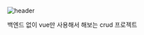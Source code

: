 ![header](https://capsule-render.vercel.app/api?type=Rect&height=200&text=vue-crud-project&fontSize=70&color=42b983&stroke=FFF&fontColor=fff)

백엔드 없이 vue만 사용해서 해보는 crud 프로젝트
